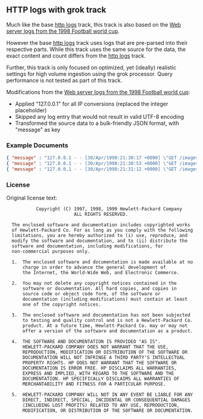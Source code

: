## HTTP logs with grok track

Much like the base [http logs](https://github.com/elastic/rally-tracks/tree/master/http_logs) track, this track is also  based on the [Web server logs from the 1998 Football world cup](http://ita.ee.lbl.gov/html/contrib/WorldCup.html). 

However the base [http logs](https://github.com/elastic/rally-tracks/tree/master/http_logs) track uses logs that are pre-parsed into their respective parts. While this track uses the same source for the data, the exact content and count differs from the [http logs](https://github.com/elastic/rally-tracks/tree/master/http_logs) track.

Further, this track is only focused on optimized, yet (ideally) realistic settings for high volume ingestion using the grok processor. Query performance is not tested as part of this track. 

Modifications from the [Web server logs from the 1998 Football world cup](http://ita.ee.lbl.gov/html/contrib/WorldCup.html): 

* Applied "127.0.0.1" for all IP conversions (replaced the integer placeholder)
* Skipped any log entry that would not result in valid UTF-8 encoding  
* Transformed the source data to a bulk-friendly JSON format, with "message" as key

### Example Documents

```json
{ "message" : "127.0.0.1 - - [30/Apr/1998:21:30:17 +0000] \"GET /images/hm_bg.jpg HTTP/1.0\" 200 -"}
{ "message" : "127.0.0.1 - - [30/Apr/1998:21:30:53 +0000] \"GET /images/hm_bg.jpg HTTP/1.0\" 200 -"}
{ "message" : "127.0.0.1 - - [30/Apr/1998:21:31:12 +0000] \"GET /images/hm_bg.jpg HTTP/1.0\" 200 -"}
```


### License

Original license text:

               Copyright (C) 1997, 1998, 1999 Hewlett-Packard Company
                             ALL RIGHTS RESERVED.
     
      The enclosed software and documentation includes copyrighted works
      of Hewlett-Packard Co. For as long as you comply with the following
      limitations, you are hereby authorized to (i) use, reproduce, and
      modify the software and documentation, and to (ii) distribute the
      software and documentation, including modifications, for
      non-commercial purposes only.
          
      1.  The enclosed software and documentation is made available at no
          charge in order to advance the general development of
          the Internet, the World-Wide Web, and Electronic Commerce.
     
      2.  You may not delete any copyright notices contained in the
          software or documentation. All hard copies, and copies in
          source code or object code form, of the software or
          documentation (including modifications) must contain at least
          one of the copyright notices.
     
      3.  The enclosed software and documentation has not been subjected
          to testing and quality control and is not a Hewlett-Packard Co.
          product. At a future time, Hewlett-Packard Co. may or may not
          offer a version of the software and documentation as a product.
      
      4.  THE SOFTWARE AND DOCUMENTATION IS PROVIDED "AS IS".
          HEWLETT-PACKARD COMPANY DOES NOT WARRANT THAT THE USE,
          REPRODUCTION, MODIFICATION OR DISTRIBUTION OF THE SOFTWARE OR
          DOCUMENTATION WILL NOT INFRINGE A THIRD PARTY'S INTELLECTUAL
          PROPERTY RIGHTS. HP DOES NOT WARRANT THAT THE SOFTWARE OR
          DOCUMENTATION IS ERROR FREE. HP DISCLAIMS ALL WARRANTIES,
          EXPRESS AND IMPLIED, WITH REGARD TO THE SOFTWARE AND THE
          DOCUMENTATION. HP SPECIFICALLY DISCLAIMS ALL WARRANTIES OF
          MERCHANTABILITY AND FITNESS FOR A PARTICULAR PURPOSE.
      
      5.  HEWLETT-PACKARD COMPANY WILL NOT IN ANY EVENT BE LIABLE FOR ANY
          DIRECT, INDIRECT, SPECIAL, INCIDENTAL OR CONSEQUENTIAL DAMAGES
          (INCLUDING LOST PROFITS) RELATED TO ANY USE, REPRODUCTION,
          MODIFICATION, OR DISTRIBUTION OF THE SOFTWARE OR DOCUMENTATION.
